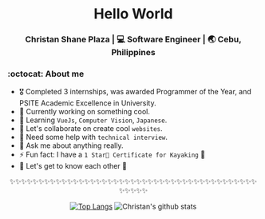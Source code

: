 <div align="center">
  <h1 align="center">Hello World</h1>
</div


<div align="center">
<h3 align="center"> Christan Shane Plaza | 💻 Software Engineer | 🌏 Cebu, Philippines </h3>
</div>

### :octocat: About me 
- 🎖 Completed 3 internships, was awarded Programmer of the Year, and PSITE Academic Excellence in University.
- 🔭 Currently working on something cool.
- 🌱 Learning `VueJs`, `Computer Vision`, `Japanese`.
- 👯 Let's collaborate on create cool `websites`.
- 🤔 Need some help with `technical interview`.
- 💬 Ask me about anything really.
- ⚡ Fun fact: I have a `1 Star🌟 Certificate for Kayaking` 🤔
- 💭 Let's get to know each other 🌟

<span align="center">

✨✨✨✨✨✨✨✨✨✨✨✨✨✨✨✨✨✨✨✨✨✨✨✨✨✨✨✨✨✨✨✨✨✨✨✨✨✨✨✨✨✨✨✨✨✨✨✨

[![Top Langs](https://github-readme-stats.vercel.app/api/top-langs/?username=christanplaza&layout=compact)](https://github.com/anuraghazra/github-readme-stats)
![Christan's github stats](https://github-readme-stats.vercel.app/api/?username=christanplaza&show_icons=true&title_color=1F75C8&icon_color=2AA410&text_color=043667&bg_color=ffffff) 

</span>
